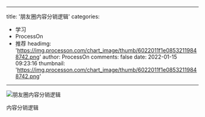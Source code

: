 
---
title: '朋友圈内容分销逻辑'
categories: 
 - 学习
 - ProcessOn
 - 推荐
headimg: 'https://img.processon.com/chart_image/thumb/6022011f1e08532119848742.png'
author: ProcessOn
comments: false
date: 2022-01-15 09:23:16
thumbnail: 'https://img.processon.com/chart_image/thumb/6022011f1e08532119848742.png'
---

<div>   
<img class="thumb" alt="朋友圈内容分销逻辑" src="https://img.processon.com/chart_image/thumb/6022011f1e08532119848742.png" referrerpolicy="no-referrer">
<p>内容分销逻辑</p>  
</div>
            